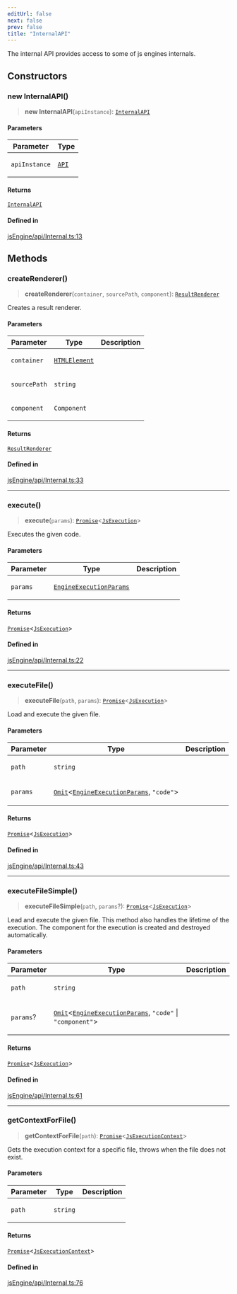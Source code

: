 ```yaml
---
editUrl: false
next: false
prev: false
title: "InternalAPI"
---
```


The internal API provides access to some of js engines internals.

## Constructors

### new InternalAPI()

> **new InternalAPI**(`apiInstance`): [`InternalAPI`](/obsidian-js-engine-plugin-docs/api/classes/internalapi/)

#### Parameters

<table>
<thead>
<tr>
<th>Parameter</th>
<th>Type</th>
</tr>
</thead>
<tbody>
<tr>
<td>

`apiInstance`

</td>
<td>

[`API`](/obsidian-js-engine-plugin-docs/api/classes/api/)

</td>
</tr>
</tbody>
</table>

#### Returns

[`InternalAPI`](/obsidian-js-engine-plugin-docs/api/classes/internalapi/)

#### Defined in

[jsEngine/api/Internal.ts:13](https://github.com/mProjectsCode/obsidian-js-engine-plugin/blob/b03cdc5d89f9f492e8ccbc5d6a798fe7e18efd5e/jsEngine/api/Internal.ts#L13)

## Methods

### createRenderer()

> **createRenderer**(`container`, `sourcePath`, `component`): [`ResultRenderer`](/obsidian-js-engine-plugin-docs/api/classes/resultrenderer/)

Creates a result renderer.

#### Parameters

<table>
<thead>
<tr>
<th>Parameter</th>
<th>Type</th>
<th>Description</th>
</tr>
</thead>
<tbody>
<tr>
<td>

`container`

</td>
<td>

[`HTMLElement`](https://developer.mozilla.org/docs/Web/API/HTMLElement)

</td>
<td>

</td>
</tr>
<tr>
<td>

`sourcePath`

</td>
<td>

`string`

</td>
<td>

</td>
</tr>
<tr>
<td>

`component`

</td>
<td>

`Component`

</td>
<td>

</td>
</tr>
</tbody>
</table>

#### Returns

[`ResultRenderer`](/obsidian-js-engine-plugin-docs/api/classes/resultrenderer/)

#### Defined in

[jsEngine/api/Internal.ts:33](https://github.com/mProjectsCode/obsidian-js-engine-plugin/blob/b03cdc5d89f9f492e8ccbc5d6a798fe7e18efd5e/jsEngine/api/Internal.ts#L33)

***

### execute()

> **execute**(`params`): [`Promise`](https://developer.mozilla.org/docs/Web/JavaScript/Reference/Global_Objects/Promise)\<[`JsExecution`](/obsidian-js-engine-plugin-docs/api/classes/jsexecution/)\>

Executes the given code.

#### Parameters

<table>
<thead>
<tr>
<th>Parameter</th>
<th>Type</th>
<th>Description</th>
</tr>
</thead>
<tbody>
<tr>
<td>

`params`

</td>
<td>

[`EngineExecutionParams`](/obsidian-js-engine-plugin-docs/api/interfaces/engineexecutionparams/)

</td>
<td>

</td>
</tr>
</tbody>
</table>

#### Returns

[`Promise`](https://developer.mozilla.org/docs/Web/JavaScript/Reference/Global_Objects/Promise)\<[`JsExecution`](/obsidian-js-engine-plugin-docs/api/classes/jsexecution/)\>

#### Defined in

[jsEngine/api/Internal.ts:22](https://github.com/mProjectsCode/obsidian-js-engine-plugin/blob/b03cdc5d89f9f492e8ccbc5d6a798fe7e18efd5e/jsEngine/api/Internal.ts#L22)

***

### executeFile()

> **executeFile**(`path`, `params`): [`Promise`](https://developer.mozilla.org/docs/Web/JavaScript/Reference/Global_Objects/Promise)\<[`JsExecution`](/obsidian-js-engine-plugin-docs/api/classes/jsexecution/)\>

Load and execute the given file.

#### Parameters

<table>
<thead>
<tr>
<th>Parameter</th>
<th>Type</th>
<th>Description</th>
</tr>
</thead>
<tbody>
<tr>
<td>

`path`

</td>
<td>

`string`

</td>
<td>

</td>
</tr>
<tr>
<td>

`params`

</td>
<td>

[`Omit`](https://www.typescriptlang.org/docs/handbook/utility-types.html#omittype-keys)\<[`EngineExecutionParams`](/obsidian-js-engine-plugin-docs/api/interfaces/engineexecutionparams/), `"code"`\>

</td>
<td>

</td>
</tr>
</tbody>
</table>

#### Returns

[`Promise`](https://developer.mozilla.org/docs/Web/JavaScript/Reference/Global_Objects/Promise)\<[`JsExecution`](/obsidian-js-engine-plugin-docs/api/classes/jsexecution/)\>

#### Defined in

[jsEngine/api/Internal.ts:43](https://github.com/mProjectsCode/obsidian-js-engine-plugin/blob/b03cdc5d89f9f492e8ccbc5d6a798fe7e18efd5e/jsEngine/api/Internal.ts#L43)

***

### executeFileSimple()

> **executeFileSimple**(`path`, `params`?): [`Promise`](https://developer.mozilla.org/docs/Web/JavaScript/Reference/Global_Objects/Promise)\<[`JsExecution`](/obsidian-js-engine-plugin-docs/api/classes/jsexecution/)\>

Lead and execute the given file.
This method also handles the lifetime of the execution.
The component for the execution is created and destroyed automatically.

#### Parameters

<table>
<thead>
<tr>
<th>Parameter</th>
<th>Type</th>
<th>Description</th>
</tr>
</thead>
<tbody>
<tr>
<td>

`path`

</td>
<td>

`string`

</td>
<td>

</td>
</tr>
<tr>
<td>

`params`?

</td>
<td>

[`Omit`](https://www.typescriptlang.org/docs/handbook/utility-types.html#omittype-keys)\<[`EngineExecutionParams`](/obsidian-js-engine-plugin-docs/api/interfaces/engineexecutionparams/), `"code"` \| `"component"`\>

</td>
<td>

</td>
</tr>
</tbody>
</table>

#### Returns

[`Promise`](https://developer.mozilla.org/docs/Web/JavaScript/Reference/Global_Objects/Promise)\<[`JsExecution`](/obsidian-js-engine-plugin-docs/api/classes/jsexecution/)\>

#### Defined in

[jsEngine/api/Internal.ts:61](https://github.com/mProjectsCode/obsidian-js-engine-plugin/blob/b03cdc5d89f9f492e8ccbc5d6a798fe7e18efd5e/jsEngine/api/Internal.ts#L61)

***

### getContextForFile()

> **getContextForFile**(`path`): [`Promise`](https://developer.mozilla.org/docs/Web/JavaScript/Reference/Global_Objects/Promise)\<[`JsExecutionContext`](/obsidian-js-engine-plugin-docs/api/interfaces/jsexecutioncontext/)\>

Gets the execution context for a specific file, throws when the file does not exist.

#### Parameters

<table>
<thead>
<tr>
<th>Parameter</th>
<th>Type</th>
<th>Description</th>
</tr>
</thead>
<tbody>
<tr>
<td>

`path`

</td>
<td>

`string`

</td>
<td>

</td>
</tr>
</tbody>
</table>

#### Returns

[`Promise`](https://developer.mozilla.org/docs/Web/JavaScript/Reference/Global_Objects/Promise)\<[`JsExecutionContext`](/obsidian-js-engine-plugin-docs/api/interfaces/jsexecutioncontext/)\>

#### Defined in

[jsEngine/api/Internal.ts:76](https://github.com/mProjectsCode/obsidian-js-engine-plugin/blob/b03cdc5d89f9f492e8ccbc5d6a798fe7e18efd5e/jsEngine/api/Internal.ts#L76)
